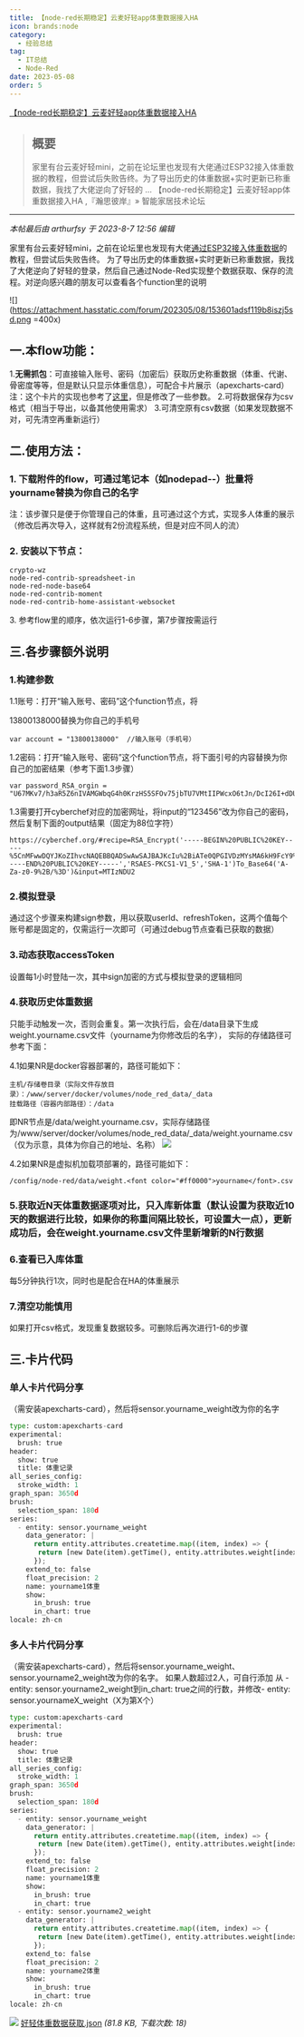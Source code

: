 ```yaml
---
title: 【node-red长期稳定】云麦好轻app体重数据接入HA 
icon: brands:node
category:
  - 经验总结
tag:
  - IT总结
  - Node-Red
date: 2023-05-08
order: 5
---
```

 [【node-red长期稳定】云麦好轻app体重数据接入HA ](https://bbs.hassbian.com/thread-20999-1-1.html)

> ## 概要
>
> 家里有台云麦好轻mini，之前在论坛里也发现有大佬通过ESP32接入体重数据的教程，但尝试后失败告终。为了导出历史的体重数据+实时更新已称重数据，我找了大佬逆向了好轻的 ... 【node-red长期稳定】云麦好轻app体重数据接入HA ,『瀚思彼岸』» 智能家居技术论坛

---

_本帖最后由 arthurfsy 于 2023-8-7 12:56 编辑_

家里有台云麦好轻mini，之前在论坛里也发现有大佬[通过ESP32接入体重数据](https://bbs.hassbian.com/thread-14002-1-1.html)的教程，但尝试后失败告终。
为了导出历史的体重数据+实时更新已称重数据，我找了大佬逆向了好轻的登录，然后自己通过Node-Red实现整个数据获取、保存的流程。对逆向感兴趣的朋友可以查看各个function里的说明

 ![](https://attachment.hasstatic.com/forum/202305/08/153601adsf119b8iszj5sd.png =400x)

## 一.本flow功能：

1.**无需抓包**：可直接输入账号、密码（加密后）获取历史称重数据（体重、代谢、骨密度等等，但是默认只显示体重信息），可配合卡片展示（apexcharts-card）注：这个卡片的实现也参考了[这里](https://bbs.hassbian.com/thread-18842-1-1.html)，但是修改了一些参数。
2.可将数据保存为csv格式（相当于导出，以备其他使用需求）
3.可清空原有csv数据（如果发现数据不对，可先清空再重新运行）

## 二.使用方法：

### 1\. 下载附件的flow，可通过笔记本（如nodepad--）批量将yourname替换为你自己的名字

注：该步骤只是便于你管理自己的体重，且可通过这个方式，实现多人体重的展示（修改后再次导入，这样就有2份流程系统，但是对应不同人的流）

### 2\. 安装以下节点：

```
crypto-wz
node-red-contrib-spreadsheet-in
node-red-node-base64
node-red-contrib-moment
node-red-contrib-home-assistant-websocket
```

3\. 参考flow里的顺序，依次运行1-6步骤，第7步骤按需运行

## 三.各步骤额外说明

### 1.构建参数

1.1账号：打开“输入账号、密码”这个function节点，将

13800138000替换为你自己的手机号

```
var account = "13800138000"  //输入账号（手机号）
```

1.2密码：打开“输入账号、密码”这个function节点，将下面引号的内容替换为你自己的加密结果（参考下面1.3步骤）

```
var password_RSA_orgin = "U67MKv7/h3aR5Z6nIVAMGWbqG4h0KrzHS5SFOv75jbTU7VMtIIPWcxO6tJn/DcI26I+dDUlH9Sc7P52Pws9DMg=="
```

1.3需要打开cyberchef对应的加密网址，将input的“123456”改为你自己的密码，然后复制下面的output结果（固定为88位字符）

```
https://cyberchef.org/#recipe=RSA_Encrypt('-----BEGIN%20PUBLIC%20KEY-----%5CnMFwwDQYJKoZIhvcNAQEBBQADSwAwSAJBAJKcIu%2BiATe0QPGIVDzMYsMA6kH9FcY9%5CnOr0I4WJJfEgw/N2e0Us/9JVV1CwdV6W2XIl4KqTeH3ydw6tagagPkSsCAwEAAQ%3D%3D%5Cn-----END%20PUBLIC%20KEY-----','RSAES-PKCS1-V1_5','SHA-1')To_Base64('A-Za-z0-9%2B/%3D')&input=MTIzNDU2
```

### 2.模拟登录

通过这个步骤来构建sign参数，用以获取userId、refreshToken，这两个值每个账号都是固定的，仅需运行一次即可（可通过debug节点查看已获取的数据）

### 3.动态获取accessToken

设置每1小时登陆一次，其中sign加密的方式与模拟登录的逻辑相同

### 4.获取历史体重数据

只能手动触发一次，否则会重复。第一次执行后，会在/data目录下生成weight.yourname.csv文件（yourname为你修改后的名字），
实际的存储路径可参考下面：

4.1如果NR是docker容器部署的，路径可能如下：

```
主机/存储卷目录（实际文件存放目录）：/www/server/docker/volumes/node_red_data/_data  
挂载路径（容器内部路径）：/data
```

即NR节点是/data/weight.yourname.csv，实际存储路径为/www/server/docker/volumes/node\_red\_data/\_data/weight.yourname.csv（仅为示意，具体为你自己的地址、名称）
![](https://attachment.hasstatic.com/forum/202305/08/153820eenxuaw6uewg1l4u.png)

4.2如果NR是虚拟机加载项部署的，路径可能如下：

```
/config/node-red/data/weight.<font color="#ff0000">yourname</font>.csv
```

### 5.获取近N天体重数据逐项对比，只入库新体重（默认设置为获取近10天的数据进行比较，如果你的称重间隔比较长，可设置大一点），更新成功后，会在weight.yourname.csv文件里新增新的N行数据

### 6.查看已入库体重

每5分钟执行1次，同时也是配合在HA的体重展示

### 7.清空功能慎用

如果打开csv格式，发现重复数据较多。可删除后再次进行1-6的步骤

## 三.卡片代码

### 单人卡片代码分享

（需安装apexcharts-card），然后将sensor.yourname\_weight改为你的名字

```python
type: custom:apexcharts-card
experimental:
  brush: true
header:
  show: true
  title: 体重记录
all_series_config:
  stroke_width: 1
graph_span: 3650d
brush:
  selection_span: 180d
series:
  - entity: sensor.yourname_weight
    data_generator: |
      return entity.attributes.createtime.map((item, index) => {
       return [new Date(item).getTime(), entity.attributes.weight[index]];
      });
    extend_to: false
    float_precision: 2
    name: yourname1体重
    show:
      in_brush: true
      in_chart: true
locale: zh-cn
```

### 多人卡片代码分享

（需安装apexcharts-card），然后将sensor.yourname\_weight、sensor.yourname2\_weight改为你的名字。
如果人数超过2人，可自行添加 从 - entity: sensor.yourname2\_weight到in\_chart: true之间的行数，并修改\- entity: sensor.yournameX\_weight（X为第X个）

```python
type: custom:apexcharts-card
experimental:
  brush: true
header:
  show: true
  title: 体重记录
all_series_config:
  stroke_width: 1
graph_span: 3650d
brush:
  selection_span: 180d
series:
  - entity: sensor.yourname_weight
    data_generator: |
      return entity.attributes.createtime.map((item, index) => {
       return [new Date(item).getTime(), entity.attributes.weight[index]];
      });
    extend_to: false
    float_precision: 2
    name: yourname1体重
    show:
      in_brush: true
      in_chart: true
  - entity: sensor.yourname2_weight
    data_generator: |
      return entity.attributes.createtime.map((item, index) => {
       return [new Date(item).getTime(), entity.attributes.weight[index]];
      });
    extend_to: false
    float_precision: 2
    name: yourname2体重
    show:
      in_brush: true
      in_chart: true
locale: zh-cn
```

 ![](https://www.hasstatic.com/image/filetype/unknown.gif) [好轻体重数据获取.json](https://bbs.hassbian.com/forum.php?mod=attachment&aid=NDc2OTV8Y2MwYjIxMDV8MTY5NDcwMjA0NHw1NzI4M3wyMDk5OQ%3D%3D) _(81.8 KB, 下载次数: 18)_
